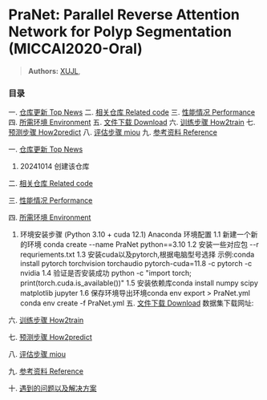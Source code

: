# PraNet: Parallel Reverse Attention Network for Polyp Segmentation (MICCAI2020-Oral)

> **Authors:** 
> [XUJL](https://github.com/XUJL-916/PraNet), 

### 目录
一. [仓库更新 Top News](#仓库更新)
二. [相关仓库 Related code](#相关仓库)
三. [性能情况 Performance](#性能情况)
四. [所需环境 Environment](#所需环境)
五. [文件下载 Download](#文件下载)
六. [训练步骤 How2train](#训练步骤)
七. [预测步骤 How2predict](#预测步骤)
八. [评估步骤 miou](#评估步骤)
九. [参考资料 Reference](#Reference)


一. [仓库更新 Top News](#仓库更新)

1. 20241014 创建该仓库


二. [相关仓库 Related code](#相关仓库)



三. [性能情况 Performance](#性能情况)

四. [所需环境 Environment](#所需环境)
1. 环境安装步骤 (Python 3.10 + cuda 12.1) Anaconda 环境配置
    1.1 新建一个新的环境 conda create --name PraNet python==3.10
    1.2 安装一些对应包 --r requriements.txt
    1.3 安装cuda以及pytorch,根据电脑型号选择
    示例:conda install pytorch torchvision torchaudio pytorch-cuda=11.8 -c pytorch -c nvidia
    1.4 验证是否安装成功
    python -c "import torch; print(torch.cuda.is_available())"
    1.5 安装依赖库conda install numpy scipy matplotlib jupyter
    1.6 保存环境导出环境conda env export > PraNet.yml
    conda env create -f PraNet.yml
五. [文件下载 Download](#文件下载)
数据集下载网址:

    
六. [训练步骤 How2train](#训练步骤)


七. [预测步骤 How2predict](#预测步骤)


八. [评估步骤 miou](#评估步骤)



九. [参考资料 Reference](#Reference)


十. [遇到的问题以及解决方案](#Questions&solutions)



































